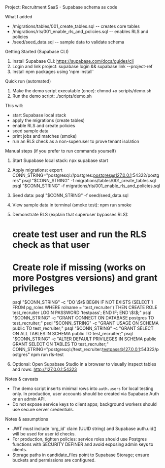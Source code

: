 Project: Recruitment SaaS - Supabase schema as code

What I added
- /migrations/tables/001_create_tables.sql  -- creates core tables
- /migrations/rls/001_enable_rls_and_policies.sql -- enables RLS and policies
- /seed/seed_data.sql -- sample data to validate schema

Getting Started (Supabase CLI)
1) Install Supabase CLI: https://supabase.com/docs/guides/cli
2) Login and link project: supabase login && supabase link --project-ref <ref>
3) Install npm packages using 'npm install'

Quick run (automated)
1. Make the demo script executable (once):
   chmod +x scripts/demo.sh
2. Run the demo script:
   ./scripts/demo.sh

This will:
- start Supabase local stack
- apply the migrations (create tables)
- enable RLS and create policies
- seed sample data
- print jobs and matches (smoke)
- run an RLS check as a non-superuser to prove tenant isolation

Manual steps (if you prefer to run commands yourself)
1. Start Supabase local stack:
   npx supabase start

2. Apply migrations:
   export CONN_STRING="postgresql://postgres:postgres@127.0.0.1:54322/postgres"
   psql "$CONN_STRING" -f migrations/tables/001_create_tables.sql
   psql "$CONN_STRING" -f migrations/rls/001_enable_rls_and_policies.sql

3. Seed data:
   psql "$CONN_STRING" -f seed/seed_data.sql

4. View sample data in terminal (smoke test):
   npm run smoke

5. Demonstrate RLS (explain that superuser bypasses RLS):
   # create test user and run the RLS check as that user
   # Create role if missing (works on more Postgres versions) and grant privileges
   psql "$CONN_STRING" -c "DO \$\$ BEGIN IF NOT EXISTS (SELECT 1 FROM pg_roles WHERE rolname = 'test_recruiter') THEN CREATE ROLE test_recruiter LOGIN PASSWORD 'testpass'; END IF; END \$\$;"
   psql "$CONN_STRING" -c "GRANT CONNECT ON DATABASE postgres TO test_recruiter;"
   psql "$CONN_STRING" -c "GRANT USAGE ON SCHEMA public TO test_recruiter;"
   psql "$CONN_STRING" -c "GRANT SELECT ON ALL TABLES IN SCHEMA public TO test_recruiter;"
   psql "$CONN_STRING" -c "ALTER DEFAULT PRIVILEGES IN SCHEMA public GRANT SELECT ON TABLES TO test_recruiter;"
   CONN_STRING="postgresql://test_recruiter:testpass@127.0.0.1:54322/postgres" npm run rls-test

6. Optional: Open Supabase Studio in a browser to visually inspect tables and rows:
   http://127.0.0.1:54323



Notes & caveats
- The demo script inserts minimal rows into `auth.users` for local testing only. In production, user accounts should be created via Supabase Auth or an admin API.
- Do not expose service keys to client apps; background workers should use secure server credentials.


Notes & assumptions
- JWT must include 'org_id' claim (UUID string) and Supabase auth.uid() will be used for user id checks.
- For production, tighten policies: service roles should use Postgres functions with SECURITY DEFINER and avoid exposing admin keys to clients.
- Storage paths in candidate_files point to Supabase Storage; ensure buckets and permissions are configured.

